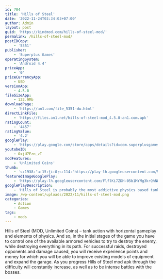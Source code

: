 ```yaml
---
id: 704
title: 'Hills of Steel'
date: '2022-11-24T03:34:03+07:00'
author: Admin
layout: post
guid: 'https://kindmod.com/hills-of-steel-mod/'
permalink: /hills-of-steel-mod/
postIDCopy:
    - '5351'
publisher:
    - 'Superplus Games'
operatingSystem:
    - 'Android 4.4'
priceApp:
    - '0'
priceCurrencyApp:
    - USD
versionApp:
    - 4.5.0
fileSizeApp:
    - 132.9Mb
downloadPage:
    - 'https://an1.com/file_5351-dw.html'
directLinkFile:
    - 'https://files.an1.net/hills-of-steel-mod_4.5.0-an1.com.apk'
ratingCount:
    - '4457'
ratingValue:
    - '4.2'
googlePlay:
    - 'https://play.google.com/store/apps/details?id=com.superplusgames.hosandroid'
youtubeID:
    - OxjU7Ezn_zI
modFeatures:
    - 'Unlimited Coins'
thumb:
    - 's:1938:"a:15:{i:0;s:114:"https://play-lh.googleusercontent.com/VlDabnTzLkwQAbYCr8TZY-HmTn-LOFa2yYBdXM8Z31tLgxSf2WgqlemZWYyDBWcYnA=w526-h296";i:1;s:115:"https://play-lh.googleusercontent.com/S2l5PZ9E1PK_kew37ZAK482ZVrKZQkcb4oX9VBvZOyKr0xqoEUtBOZaEZEyDn51SoqA=w526-h296";i:2;s:115:"https://play-lh.googleusercontent.com/c5l24mCFBH5Unzhge2W0LcfI971pvu00DjZduilv2kJfi0roJVKMWoIAaOI8Ku5AQiM=w526-h296";i:3;s:115:"https://play-lh.googleusercontent.com/uuDvDHZIGtkE_ybaGBecoV3KTCSo0OVqMFK-Y7haJV8MxQiEo_Uc9-HoQiDWz7r2hlk=w526-h296";i:4;s:116:"https://play-lh.googleusercontent.com/hCASwBAjv_z17UlGCdynmRiuUFQApo-LZhywyrUsTeIAOAFjmBbVeC7_n0dMTafVLX1l=w526-h296";i:5;s:115:"https://play-lh.googleusercontent.com/RxpBsW0WVacY_zWrFyB_W720YYgI0Qws1bjqjC2UTBVoC46_VIdT0Zp6ERp-IDFsq9Y=w526-h296";i:6;s:116:"https://play-lh.googleusercontent.com/FvNPxOmCs1d5wn3fkE00TGOnCM0kOgcCPmMvdgYaEl388k6KI1j23zrF95RA4GXQc0Ca=w526-h296";i:7;s:115:"https://play-lh.googleusercontent.com/WrcU6y3moZa4KGxwLH4oI-MiQpENtv65BwOWD6-tnKXDHelJQDoKrSnnt7n9goqvwzE=w526-h296";i:8;s:116:"https://play-lh.googleusercontent.com/Sxseuat9hVzUUVmzsbu_dL9VipEEwe6QztuAab_PwgXCE1UrQLE3zR4jX_qnJJMxlMUB=w526-h296";i:9;s:115:"https://play-lh.googleusercontent.com/epVEk4hIFfMZlXTJSEBHx2hfZTXwfOUDk2jw9mU6kffICpkoWLGTA9OzO9wueovifGI=w526-h296";i:10;s:116:"https://play-lh.googleusercontent.com/GvWO1c81H_a9sckgCkvQyOB5vBxVnNIGGO02FlNoyt7Ir9wAlGF6Zam16acRHq0sz8iz=w526-h296";i:11;s:116:"https://play-lh.googleusercontent.com/v8mDoeftfKJ-yF7L1tRe0jatTOCrGfOdR1neWu95-kc885svghAbPN3Mj81IXyT6bBA5=w526-h296";i:12;s:116:"https://play-lh.googleusercontent.com/l1udomBvl1HaSrebeV4gmHbFAyZU_F80dV0HJBYi0_BvQr3Nop6lLsDbiMKqMlVzMuvp=w526-h296";i:13;s:116:"https://play-lh.googleusercontent.com/b1N2FUFs5zlA1eso6Y1b1cT3963-Z0h_-PA3c9dNQ5mCtQjnClsa633hvEvQv7oUVbpF=w526-h296";i:14;s:115:"https://play-lh.googleusercontent.com/nSekWqns5SMzk8mCKeFRSTXbaLkNEgt4Atcw6qsBG9js2rFbj-WlHlZqydNeW6qrXV8=w526-h296";}";'
featuredImageGooglePlay:
    - 'https://play-lh.googleusercontent.com/FlflKi7ZDH-05b1MYMg3krQhNW5UaLle6WynSlIawYuFJxBcos84-7WgF6mhoNlDmhvZ'
googlePlayDescription:
    - 'Hills of Steel is probably the most addictive physics based tank action game! And it’s free!. Race your way through the hills and crush your enemies with steel. Collect loot from your fallen enemies and boost your vehicles with the best upgrades and special weapons you can find. Unlock new customizable tanks and brawl your way heroically from one battlefield to another all the way to the futuristic Moon. Earn your stripes by winning one tank battle at a time and climb up the ranks to become the greatest war marshal the world has ever seen!. If you love driving with heavy armored vehicles and shooting waves of relentless enemies, this is your game!'
image: /wp-content/uploads/2022/11/hills-of-steel-mod.png
categories:
    - Action
    - Games
tags:
    - mods
---
```


Hills of Steel (MOD, Unlimited Coins) – tank action with horizontal gameplay and elements of physics. And so, in the initial stages of the game you have to control one of the available armored vehicles to try to destroy the enemy, while destroying everything in its path. For successful raids, destroyed opponents and damage caused, you will receive experience points and money for which you will be able to improve existing models of equipment and expand the garage. As you progress Hills of Steel mod apk through the difficulty will constantly increase, as well as to be intense battles with the bosses.